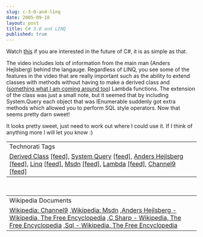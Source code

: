 ```yaml
---
slug: c-3-0-and-linq
date: 2005-09-18
layout: post
title: C# 3.0 and LINQ
published: true
---
```

Watch <a href="http://channel9.msdn.com/showpost.aspx?postid=114680">this</a> if you are interested in the future of C#, it is as simple as that.<p />The video includes lots of information from the main man (Anders Hejlsberg) behind the langauge.  Regardless of LINQ, you see some of the features in the video that are really important such as the ability to extend classes with methods without having to make a derived class and (<a href="http://www.kinlan.co.uk/2005/09/c-30-ugh.html">something what I am coming around too</a>) Lambda functions.  The extension of the class was just a small note, but it seemed that by including System.Query each object that was IEnumerable suddenly got extra methods which allowed you to perform SQL style operators.  Now that seems pretty darn sweet!<p />It looks pretty sweet, just need to work out where I could use it.  If I think of anything more I will let you know :)<p /><table class="TechnoratiHead TagHeader">
<tr><td>Technorati Tags</td></tr>
<tr class="Technorati"><td>
<a href="http://www.technorati.com/tag/Derived%20Class" class="Tag" rel="tag">Derived Class</a> <a href="http://feeds.technorati.com/feed/posts/tag/Derived%20Class" class="Tag">[feed]</a>, <a href="http://www.technorati.com/tag/System%20Query" class="Tag" rel="tag">System Query</a> <a href="http://feeds.technorati.com/feed/posts/tag/System%20Query" class="Tag">[feed]</a>, <a href="http://www.technorati.com/tag/Anders%20Hejlsberg" class="Tag" rel="tag">Anders Hejlsberg</a> <a href="http://feeds.technorati.com/feed/posts/tag/Anders%20Hejlsberg" class="Tag">[feed]</a>, <a href="http://www.technorati.com/tag/Linq" class="Tag" rel="tag">Linq</a> <a href="http://feeds.technorati.com/feed/posts/tag/Linq" class="Tag">[feed]</a>, <a href="http://www.technorati.com/tag/Msdn" class="Tag" rel="tag">Msdn</a> <a href="http://feeds.technorati.com/feed/posts/tag/Msdn" class="Tag">[feed]</a>, <a href="http://www.technorati.com/tag/Lambda" class="Tag" rel="tag">Lambda</a> <a href="http://feeds.technorati.com/feed/posts/tag/Lambda" class="Tag">[feed]</a>, <a href="http://www.technorati.com/tag/Channel9" class="Tag" rel="tag">Channel9</a> <a href="http://feeds.technorati.com/feed/posts/tag/Channel9" class="Tag">[feed]</a>
</td></tr>
</table><br /><table class="TechnoratiHead TagHeader">
<tr><td>Wikipedia Documents</td></tr>
<tr class="Technorati"><td>
<a href="http://en.wikipedia.org/wiki/Channel9">Wikipedia: Channel9</a> ,<a href="http://en.wikipedia.org/wiki/MSDN">Wikipedia: Msdn</a> ,<a href="http://en.wikipedia.org/wiki/Anders_Hejlsberg">Anders Hejlsberg - Wikipedia, The Free Encyclopedia</a> ,<a href="http://en.wikipedia.org/wiki/C-sharp">C Sharp - Wikipedia, The Free Encyclopedia</a> ,<a href="http://en.wikipedia.org/wiki/SQL">Sql - Wikipedia, The Free Encyclopedia</a>
</td></tr>
</table><div class="blogger-post-footer"><img class="posterous_download_image" src="https://blogger.googleusercontent.com/tracker/8109338-112708418612619046?l=www.kinlan.co.uk%2Findex.html" height="1" alt="" width="1" /></div>

